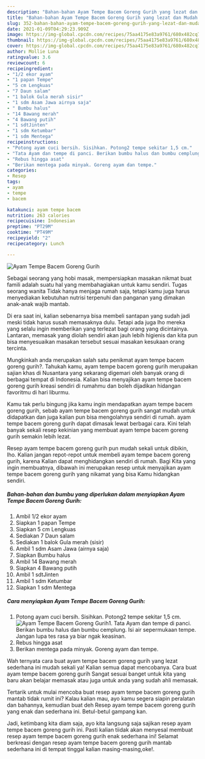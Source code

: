 ```yaml
---
description: "Bahan-bahan Ayam Tempe Bacem Goreng Gurih yang lezat dan Mudah Dibuat"
title: "Bahan-bahan Ayam Tempe Bacem Goreng Gurih yang lezat dan Mudah Dibuat"
slug: 352-bahan-bahan-ayam-tempe-bacem-goreng-gurih-yang-lezat-dan-mudah-dibuat
date: 2021-01-09T04:29:23.909Z
image: https://img-global.cpcdn.com/recipes/75aa4175e83a9761/680x482cq70/ayam-tempe-bacem-goreng-gurih-foto-resep-utama.jpg
thumbnail: https://img-global.cpcdn.com/recipes/75aa4175e83a9761/680x482cq70/ayam-tempe-bacem-goreng-gurih-foto-resep-utama.jpg
cover: https://img-global.cpcdn.com/recipes/75aa4175e83a9761/680x482cq70/ayam-tempe-bacem-goreng-gurih-foto-resep-utama.jpg
author: Mollie Luna
ratingvalue: 3.6
reviewcount: 6
recipeingredient:
- "1/2 ekor ayam"
- "1 papan Tempe"
- "5 cm Lengkuas"
- "7 Daun salam"
- "1 balok Gula merah sisir"
- "1 sdm Asam Jawa airnya saja"
- " Bumbu halus"
- "14 Bawang merah"
- "4 Bawang putih"
- "1 sdtJinten"
- "1 sdm Ketumbar"
- "1 sdm Mentega"
recipeinstructions:
- "Potong ayam cuci bersih. Sisihkan. Potong2 tempe sekitar 1,5 cm."
- "Tata Ayam dan tempe di panci. Berikan bumbu halus dan bumbu cemplung. Isi air sepermukaan tempe. Jangan lupa tes rasa ya biar ngak keasinan."
- "Rebus hingga asat"
- "Berikan mentega pada minyak. Goreng ayam dan tempe."
categories:
- Resep
tags:
- ayam
- tempe
- bacem

katakunci: ayam tempe bacem 
nutrition: 263 calories
recipecuisine: Indonesian
preptime: "PT29M"
cooktime: "PT49M"
recipeyield: "2"
recipecategory: Lunch

---
```



![Ayam Tempe Bacem Goreng Gurih](https://img-global.cpcdn.com/recipes/75aa4175e83a9761/680x482cq70/ayam-tempe-bacem-goreng-gurih-foto-resep-utama.jpg)

Sebagai seorang yang hobi masak, mempersiapkan masakan nikmat buat famili adalah suatu hal yang membahagiakan untuk kamu sendiri. Tugas seorang  wanita Tidak hanya menjaga rumah saja, tetapi kamu juga harus menyediakan kebutuhan nutrisi terpenuhi dan panganan yang dimakan anak-anak wajib mantab.

Di era  saat ini, kalian sebenarnya bisa membeli santapan yang sudah jadi meski tidak harus susah memasaknya dulu. Tetapi ada juga lho mereka yang selalu ingin memberikan yang terlezat bagi orang yang dicintainya. Lantaran, memasak yang diolah sendiri akan jauh lebih higienis dan kita pun bisa menyesuaikan masakan tersebut sesuai masakan kesukaan orang tercinta. 



Mungkinkah anda merupakan salah satu penikmat ayam tempe bacem goreng gurih?. Tahukah kamu, ayam tempe bacem goreng gurih merupakan sajian khas di Nusantara yang sekarang digemari oleh banyak orang di berbagai tempat di Indonesia. Kalian bisa menyajikan ayam tempe bacem goreng gurih kreasi sendiri di rumahmu dan boleh dijadikan hidangan favoritmu di hari liburmu.

Kamu tak perlu bingung jika kamu ingin mendapatkan ayam tempe bacem goreng gurih, sebab ayam tempe bacem goreng gurih sangat mudah untuk didapatkan dan juga kalian pun bisa mengolahnya sendiri di rumah. ayam tempe bacem goreng gurih dapat dimasak lewat berbagai cara. Kini telah banyak sekali resep kekinian yang membuat ayam tempe bacem goreng gurih semakin lebih lezat.

Resep ayam tempe bacem goreng gurih pun mudah sekali untuk dibikin, lho. Kalian jangan repot-repot untuk membeli ayam tempe bacem goreng gurih, karena Kalian dapat menghidangkan sendiri di rumah. Bagi Kita yang ingin membuatnya, dibawah ini merupakan resep untuk menyajikan ayam tempe bacem goreng gurih yang nikamat yang bisa Kamu hidangkan sendiri.

<!--inarticleads1-->

##### Bahan-bahan dan bumbu yang diperlukan dalam menyiapkan Ayam Tempe Bacem Goreng Gurih:

1. Ambil 1/2 ekor ayam
1. Siapkan 1 papan Tempe
1. Siapkan 5 cm Lengkuas
1. Sediakan 7 Daun salam
1. Sediakan 1 balok Gula merah (sisir)
1. Ambil 1 sdm Asam Jawa (airnya saja)
1. Siapkan  Bumbu halus
1. Ambil 14 Bawang merah
1. Siapkan 4 Bawang putih
1. Ambil 1 sdtJinten
1. Ambil 1 sdm Ketumbar
1. Siapkan 1 sdm Mentega




<!--inarticleads2-->

##### Cara menyiapkan Ayam Tempe Bacem Goreng Gurih:

1. Potong ayam cuci bersih. Sisihkan. Potong2 tempe sekitar 1,5 cm.
<img src="https://img-global.cpcdn.com/steps/ad46cea637f6118a/160x128cq70/ayam-tempe-bacem-goreng-gurih-langkah-memasak-1-foto.jpg" alt="Ayam Tempe Bacem Goreng Gurih">1. Tata Ayam dan tempe di panci. Berikan bumbu halus dan bumbu cemplung. Isi air sepermukaan tempe. Jangan lupa tes rasa ya biar ngak keasinan.
1. Rebus hingga asat
1. Berikan mentega pada minyak. Goreng ayam dan tempe.




Wah ternyata cara buat ayam tempe bacem goreng gurih yang lezat sederhana ini mudah sekali ya! Kalian semua dapat mencobanya. Cara buat ayam tempe bacem goreng gurih Sangat sesuai banget untuk kita yang baru akan belajar memasak atau juga untuk anda yang sudah ahli memasak.

Tertarik untuk mulai mencoba buat resep ayam tempe bacem goreng gurih mantab tidak rumit ini? Kalau kalian mau, ayo kamu segera siapin peralatan dan bahannya, kemudian buat deh Resep ayam tempe bacem goreng gurih yang enak dan sederhana ini. Betul-betul gampang kan. 

Jadi, ketimbang kita diam saja, ayo kita langsung saja sajikan resep ayam tempe bacem goreng gurih ini. Pasti kalian tiidak akan menyesal membuat resep ayam tempe bacem goreng gurih enak sederhana ini! Selamat berkreasi dengan resep ayam tempe bacem goreng gurih mantab sederhana ini di tempat tinggal kalian masing-masing,oke!.

